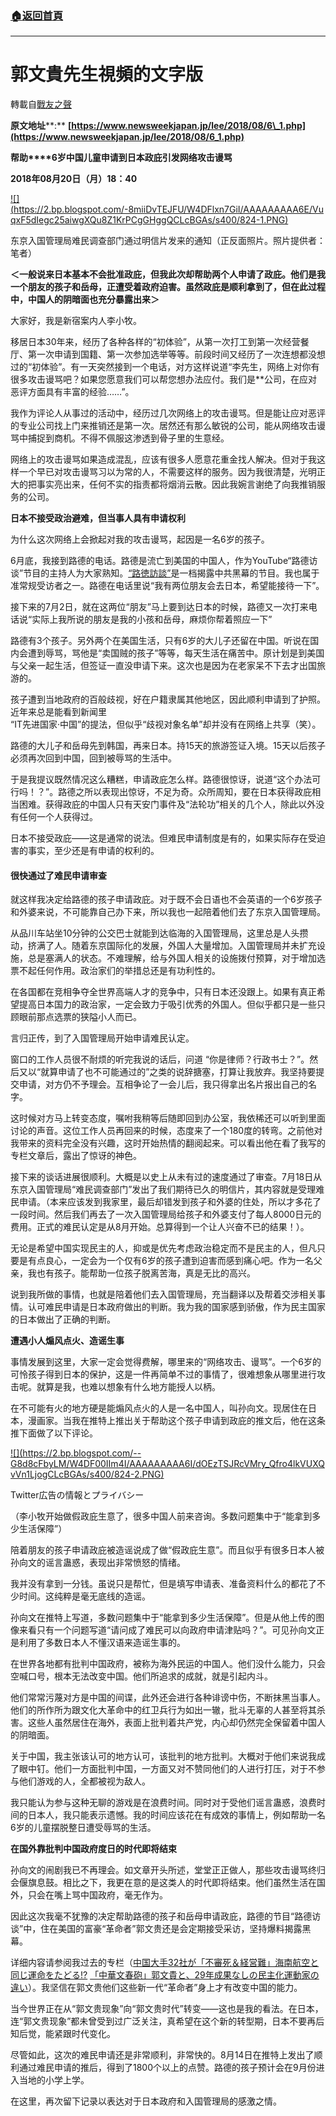 ###  [:house:返回首頁](https://github.com/ourhimalayas/txt)
---
# 郭文貴先生視頻的文字版
轉載自[戰友之聲](http://littleantvoice.blogspot.com)

**原文地址****:** **[https://www.newsweekjapan.jp/lee/2018/08/6\_1.php](https://www.newsweekjapan.jp/lee/2018/08/6_1.php)**





**帮助****6岁中国儿童申请到日本政庇引发网络攻击谩骂**


**2018年08月20日（月）18：40**



[!\[\](https://2.bp.blogspot.com/-8miiDvTEJFU/W4DFlxn7GiI/AAAAAAAAA6E/VuqxF5dIegc25aiwgXQu8Z1KrPCgGHggQCLcBGAs/s400/824-1.PNG)](https://2.bp.blogspot.com/-8miiDvTEJFU/W4DFlxn7GiI/AAAAAAAAA6E/VuqxF5dIegc25aiwgXQu8Z1KrPCgGHggQCLcBGAs/s1600/824-1.PNG)




东京入国管理局难民调查部门通过明信片发来的通知（正反面照片。照片提供者：笔者）


**＜****一般说来日本基本不会批准政庇，但我此次却帮助两个人申请了政庇。他们是我一个朋友的孩子和岳母，正遭受着政府迫害。虽然政庇是顺利拿到了，但在此过程中，中国人的阴暗面也充分暴露出来****＞**


大家好，我是新宿案内人李小牧。


移居日本30年来，经历了各种各样的“初体验”，从第一次打工到第一次经营餐厅、第一次申请到国籍、第一次参加选举等等。前段时间又经历了一次连想都没想过的“初体验”。有一天突然接到一个电话，对方这样说道“李先生，网络上对你有很多攻击谩骂吧？如果您愿意我们可以帮您想办法应付。我们是\*\*公司，在应对恶评方面具有丰富的经验……”。


我作为评论人从事过的活动中，经历过几次网络上的攻击谩骂。但是能让应对恶评的专业公司找上门来推销还是第一次。居然还有那么敏锐的公司，能从网络攻击谩骂中捕捉到商机。不得不佩服这渗透到骨子里的生意经。


网络上的攻击谩骂如果造成混乱，应该有很多人愿意花重金找人解决。但对于我这样一个早已对攻击谩骂习以为常的人，不需要这样的服务。因为我很清楚，光明正大的把事实亮出来，任何不实的指责都将烟消云散。因此我婉言谢绝了向我推销服务的公司。


**日本不接受政治避难，但当事人具有申请权利**


为什么这次网络上会掀起对我的攻击谩骂，起因是一名6岁的孩子。


6月底，我接到路德的电话。路德是流亡到美国的中国人，作为YouTube“路德访谈”节目的主持人为大家熟知。[“路徳訪談”](https://www.youtube.com/channel/UCm3Ysfy0iXhGbIDTNNwLqbQ)是一档揭露中共黑幕的节目。我也属于准常规受访者之一。路德在电话里说“我有两位朋友会去日本，希望能接待一下”。


接下来的7月2日，就在这两位“朋友”马上要到达日本的时候，路德又一次打来电话说“实际上我所说的朋友是我的小孩和岳母，麻烦你帮着照应一下”


路德有3个孩子。另外两个在美国生活，只有6岁的大儿子还留在中国。听说在国内会遭到辱骂，骂他是“卖国贼的孩子”等等，每天生活在痛苦中。原计划是到美国与父亲一起生活，但签证一直没申请下来。这次也是因为在老家呆不下去才出国旅游的。


孩子遭到当地政府的百般歧视，好在户籍隶属其他地区，因此顺利申请到了护照。近年来总是能看到新闻里<br>“IT先进国家·中国”的提法，但似乎“歧视对象名单”却并没有在网络上共享（笑）。


路德的大儿子和岳母先到韩国，再来日本。持15天的旅游签证入境。15天以后孩子必须再次回到中国，回到被辱骂的生活中。


于是我提议既然情况这么糟糕，申请政庇怎么样。路德很惊讶，说道“这个办法可行吗！？”。路德之所以表现出惊讶，不足为奇。众所周知，要在日本获得政庇相当困难。获得政庇的中国人只有天安门事件及“法轮功”相关的几个人，除此以外没有任何一个人获得过。


日本不接受政庇――这是通常的说法。但难民申请制度是有的，如果实际存在受迫害的事实，至少还是有申请的权利的。





#### 很快通过了难民申请审查


就这样我决定给路德的孩子申请政庇。对于既不会日语也不会英语的一个6岁孩子和外婆来说，不可能靠自己办下来，所以我也一起陪着他们去了东京入国管理局。


从品川车站坐10分钟的公交巴士就能到达临海的入国管理局，这里总是人头攒动，挤满了人。随着东京国际化的发展，外国人大量增加。入国管理局并未扩充设施，总是塞满人的状态。不难理解，给与外国人相关的设施拨付预算，对于增加选票不起任何作用。政治家们的举措总还是有功利性的。


在各国都在竞相争夺全世界高端人才的竞争中，只有日本还没跟上。如果有真正希望提高日本国力的政治家，一定会致力于吸引优秀的外国人。但似乎都只是一些只顾眼前那点选票的狭隘小人而已。


言归正传，到了入国管理局开始申请难民认定。


窗口的工作人员很不耐烦的听完我说的话后，问道 “你是律师？行政书士？”。然后又以“就算申请了也不可能通过的”之类的说辞搪塞，打算让我放弃。我坚持要提交申请，对方仍不予理会。互相争论了一会儿后，我只得拿出名片报出自己的名字。


这时候对方马上转变态度，嘱咐我稍等后随即回到办公室，我依稀还可以听到里面讨论的声音。这位工作人员再回来的时候，态度来了一个180度的转弯。之前他对我带来的资料完全没有兴趣，这时开始热情的翻阅起来。可以看出他在看了我写的专栏文章后，露出了惊讶的神色。


接下来的谈话进展很顺利。大概是以史上从未有过的速度通过了审查。7月18日从东京入国管理局“难民调查部门”发出了我们期待已久的明信片，其内容就是受理难民申请。（本来应该发到我家里，最后却错发到孩子和外婆的住处，所以才多花了一段时间。然后我们再去了一次入国管理局给孩子和外婆支付了每人8000日元的费用。正式的难民认定是从8月开始。总算得到一个让人兴奋不已的结果！）。


无论是希望中国实现民主的人，抑或是优先考虑政治稳定而不是民主的人，但凡只要是有点良心，一定会为一个仅有6岁的孩子遭到迫害而感到痛心吧。作为一名父亲，我也有孩子。能帮助一位孩子脱离苦海，真是无比的高兴。


说到我所做的事情，也就是陪着他们去入国管理局，充当翻译以及帮着交涉相关事情。认可难民申请是日本政府做出的判断。我为我的国家感到骄傲，作为民主国家的日本做出了正确的判断。


**遭遇小人煽风点火、造谣生事**


事情发展到这里，大家一定会觉得费解，哪里来的“网络攻击、谩骂”。一个6岁的可怜孩子得到日本的保护，这是一件再简单不过的事情了，很难想象从哪里进行攻击呢。就算是我，也难以想象有什么地方能授人以柄。


在不可能有火的地方硬是能煽风点火的人是一名中国人，叫孙向文。现居住在日本，漫画家。当我在推特上推出关于帮助这个孩子申请到政庇的推文后，他在这条推下面做了以下评论。

[!\[\](https://2.bp.blogspot.com/--G8d8cFbyLM/W4DF00IIm4I/AAAAAAAAA6I/dOEzTSJRcVMry_Qfro4lkVUXQvVn1LjogCLcBGAs/s400/824-2.PNG)](https://2.bp.blogspot.com/--G8d8cFbyLM/W4DF00IIm4I/AAAAAAAAA6I/dOEzTSJRcVMry_Qfro4lkVUXQvVn1LjogCLcBGAs/s1600/824-2.PNG)










Twitter広告の情報とプライバシー


（李小牧开始做假政庇生意了，很多中国人前来咨询。多数问题集中于“能拿到多少生活保障”）


陪着朋友的孩子申请政庇被造谣说成了做“假政庇生意”。而且似乎有很多日本人被孙向文的谣言蛊惑，表现出非常愤怒的情绪。


我并没有拿到一分钱。虽说只是帮忙，但是填写申请表、准备资料什么的都花了不少时间。这纯粹是毫无底线的造谣。


孙向文在推特上写道，多数问题集中于“能拿到多少生活保障”。但是从他上传的图像来看只有一个问题写道“请问成了难民可以向政府申请津贴吗？”。可见孙向文正是利用了多数日本人不懂汉语来造谣生事的。


在世界各地都有批判中国政府，被称为海外民运的中国人。他们没什么能力，只会空喊口号，根本无法改变中国。他们所追求的成就，就是引起内斗。


他们常常污蔑对方是中国的间谍，此外还会进行各种诽谤中伤，不断抹黑当事人。他们的所作所为跟文化大革命中的红卫兵行为如出一辙，批斗无辜的人甚至将其杀害。这些人虽然居住在海外，表面上批判着共产党，内心却仍然完全保留着中国人的阴暗面。


关于中国，我主张该认可的地方认可，该批判的地方批判。大概对于他们来说我成了眼中钉。他们一方面批判中国，一方面又对不赞同他们的人进行打压，对于不参与他们游戏的人，全都被视为敌人。


我只能认为参与这种无聊的游戏是在浪费时间。同时对于受他们谣言蛊惑，浪费时间的日本人，我只能表示遗憾。我的时间应该花在有成效的事情上，例如帮助一名6岁的儿童摆脱整日遭受辱骂的生活。


**在国外靠批判中国政府度日的时代即将结束**


孙向文的闹剧我已不再理会。如文章开头所述，堂堂正正做人，那些攻击谩骂终归会偃旗息鼓。相比之下，我更在意的是这类人的时代即将结束。他们虽然生活在国外，只会在嘴上骂中国政府，毫无作为。


因此这次我毫不犹豫的决定帮助路德的孩子和岳母申请政庇，路德的节目“路德访谈”中，住在美国的富豪“革命者”郭文贵还是会定期接受采访，坚持爆料揭露黑幕。


详细内容请参阅我过去的专栏（[中国大手32社が「不審死＆経営難」海南航空と同じ運命をたどる!?](https://www.newsweekjapan.jp/lee/2018/08/32.php) [「中華文春砲」郭文貴と、29年成果なしの民主化運動家の違い](https://www.newsweekjapan.jp/lee/2018/06/29.php)）。我坚信在郭文贵他们这些新一代“革命者”身上才有改变中国的能力。


当今世界正在从“郭文贵现象”向“郭文贵时代”转变――这也是我的看法。在日本，连“郭文贵现象”都未曾受到过广泛关注，真希望在这个新的转型期，日本不要再后知后觉，能紧跟时代变化。


尽管如此，这次的难民申请还是非常顺利，非常快的。8月14日在推特上发出了顺利通过难民申请的推后，得到了1800个以上的点赞。路德的孩子预计会在9月份进入当地的小学上学。


在这里，再次留下记录以表达对于日本政府和入国管理局的感激之情。